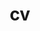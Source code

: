 ---
layout: cv
permalink: /assets/pdf/CV_Ravialdy (Latest Jan 2024) (1).pdf
title: cv
nav: true
newtab: true
nav_order: 3
---